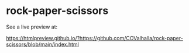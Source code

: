 # rock-paper-scissors

See a live preview at:

https://htmlpreview.github.io/?https://github.com/COValhalla/rock-paper-scissors/blob/main/index.html

